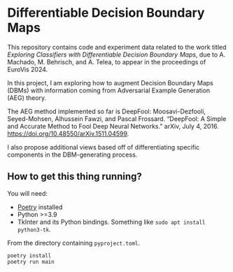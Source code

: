 # Differentiable Decision Boundary Maps

This repository contains code and experiment data related to the work titled
*Exploring Classifiers with Differentiable Decision Boundary Maps*, due to A. Machado, M. Behrisch, and A. Telea, to appear in the proceedings of EuroVis 2024.

In this project, I am exploring how to augment Decision Boundary Maps
(DBMs) with information coming from Adversarial Example Generation (AEG) theory.

The AEG method implemented so far is DeepFool: Moosavi-Dezfooli, Seyed-Mohsen, Alhussein Fawzi, and Pascal Frossard. “DeepFool: A Simple and Accurate Method to Fool Deep Neural Networks.” arXiv, July 4, 2016. https://doi.org/10.48550/arXiv.1511.04599.

I also propose additional views based off of differentiating specific components in the DBM-generating process.

## How to get this thing running?

You will need:
* [Poetry](https://python-poetry.org/) installed
* Python >=3.9
* TkInter and its Python bindings. Something like `sudo apt install python3-tk`.

From the directory containing `pyproject.toml`.
```shell
poetry install
poetry run main
```